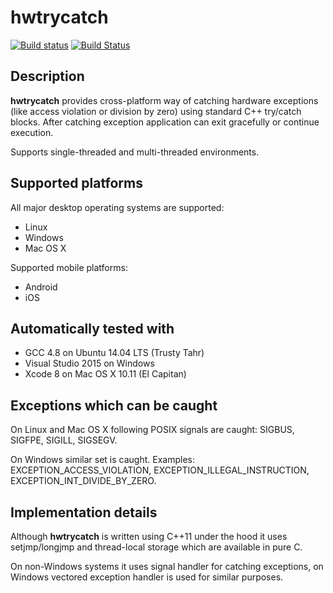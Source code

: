 # hwtrycatch

[![Build status](https://ci.appveyor.com/api/projects/status/t1h7qk5g2kvc9xwp/branch/master?svg=true)](https://ci.appveyor.com/project/kutelev/hwtrycatch/branch/master)
[![Build Status](https://travis-ci.org/kutelev/hwtrycatch.svg?branch=master)](https://travis-ci.org/kutelev/hwtrycatch)

## Description ##

**hwtrycatch** provides cross-platform way of catching hardware exceptions (like access violation or division by zero) using standard C++ try/catch blocks. After catching exception application can exit gracefully or continue execution.

Supports single-threaded and multi-threaded environments.

## Supported platforms ##

All major desktop operating systems are supported:

* Linux
* Windows
* Mac OS X

Supported mobile platforms:

* Android
* iOS

## Automatically tested with ##

* GCC 4.8 on Ubuntu 14.04 LTS (Trusty Tahr)
* Visual Studio 2015 on Windows
* Xcode 8 on Mac OS X 10.11 (El Capitan)

## Exceptions which can be caught ##

On Linux and Mac OS X following POSIX signals are caught: SIGBUS, SIGFPE, SIGILL, SIGSEGV.

On Windows similar set is caught. Examples: EXCEPTION_ACCESS_VIOLATION, EXCEPTION_ILLEGAL_INSTRUCTION, EXCEPTION_INT_DIVIDE_BY_ZERO.

## Implementation details ##

Although **hwtrycatch** is written using C++11 under the hood it uses setjmp/longjmp and thread-local storage which are available in pure C.

On non-Windows systems it uses signal handler for catching exceptions, on Windows vectored exception handler is used for similar purposes.
